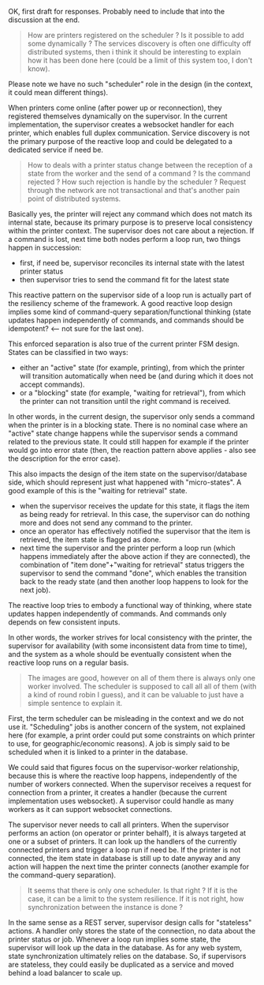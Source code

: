 OK, first draft for responses. Probably need to include that into the discussion at the end.

> How are printers registered on the scheduler ? Is it possible to add some dynamically ? The services discovery is often one difficulty off distributed systems, then i think it should be interesting to explain how it has been done here (could be a limit of this system too, I don't know).

Please note we have no such "scheduler" role in the design (in the context, it could mean different things).

When printers come online (after power up or reconnection), they registered themselves dynamically on the supervisor. In the current implementation, the supervisor creates a websocket handler for each printer, which enables full duplex communication. Service discovery is not the primary purpose of the reactive loop and could be delegated to a dedicated service if need be.

> How to deals with a printer status change between the reception of a state from the worker and the send of a command ? Is the command rejected ? How such rejection is handle by the scheduler ? Request through the network are not transactional and that's another pain point of distributed systems.

Basically yes, the printer will reject any command which does not match its internal state, because its primary purpose is to preserve local consistency within the printer context. The supervisor does not care about a rejection. If a command is lost, next time both nodes perform a loop run, two things happen in succession:
- first, if need be, supervisor reconciles its internal state with the latest printer status
- then supervisor tries to send the command fit for the latest state

This reactive pattern on the supervisor side of a loop run is actually part of the resiliency scheme of the framework. A good reactive loop design implies some kind of command-query separation/functional thinking (state updates happen independently of commands, and commands should be idempotent? <-- not sure for the last one).

This enforced separation is also true of the current printer FSM design. States can be classified in two ways:
- either an "active" state (for example, printing), from which the printer will transition automatically when need be (and during which it does not accept commands).
- or a "blocking" state (for example, "waiting for retrieval"), from which the printer can not transition until the right command is received.

In other words, in the current design, the supervisor only sends a command when the printer is in a blocking state. There is no nominal case where an "active" state change happens while the supervisor sends a command related to the previous state. It could still happen for example if the printer would go into error state (then, the reaction pattern above applies - also see the description for the error case).

This also impacts the design of the item state on the supervisor/database side, which should represent just what happened with "micro-states". A good example of this is the "waiting for retrieval" state.
- when the supervisor receives the update for this state, it flags the item as being ready for retrieval. In this case, the supervisor can do nothing more and does not send any command to the printer.
- once an operator has effectively notified the supervisor that the item is retrieved, the item state is flagged as done.
- next time the supervisor and the printer perform a loop run (which happens immediately after the above action if they are connected), the combination of "item done"+"waiting for retrieval" status triggers the supervisor to send the command "done", which enables the transition back to the ready state (and then another loop happens to look for the next job).

The reactive loop tries to embody a functional way of thinking, where state updates happen independently of commands. And commands only depends on few consistent inputs.

In other words, the worker strives for local consistency with the printer, the supervisor for availability (with some inconsistent data from time to time), and the system as a whole should be eventually consistent when the reactive loop runs on a regular basis.

> The images are good, however on all of them there is always only one worker involved. The scheduler is supposed to call all all of them (with a kind of round robin I guess), and it can be valuable to just have a simple sentence to explain it.

First, the term scheduler can be misleading in the context and we do not use it. "Scheduling" jobs is another concern of the system, not explained here (for example, a print order could put some constraints on which printer to use, for geographic/economic reasons). A job is simply said to be scheduled when it is linked to a printer in the database.

We could said that figures focus on the supervisor-worker relationship, because this is where the reactive loop happens, independently of the number of workers connected. When the supervisor receives a request for connection from a printer, it creates a handler (because the current implementation uses websocket). A supervisor could handle as many workers as it can support websocket connections.

The supervisor never needs to call all printers. When the supervisor performs an action (on operator or printer behalf), it is always targeted at one or a subset of printers. It can look up the handlers of the currently connected printers and trigger a loop run if need be. If the printer is not connected, the item state in database is still up to date anyway and any action will happen the next time the printer connects (another example for the command-query separation).

> It seems that there is only one scheduler. Is that right ? If it is the case, it can be a limit to the system resilience. If it is not right, how synchronization between the instance is done ?

In the same sense as a REST server, supervisor design calls for "stateless" actions. A handler only stores the state of the connection, no data about the printer status or job. Whenever a loop run implies some state, the supervisor will look up the data in the database. As for any web system, state synchronization ultimately relies on the database. So, if supervisors are stateless, they could easily be duplicated as a service  and moved behind a load balancer to scale up.
